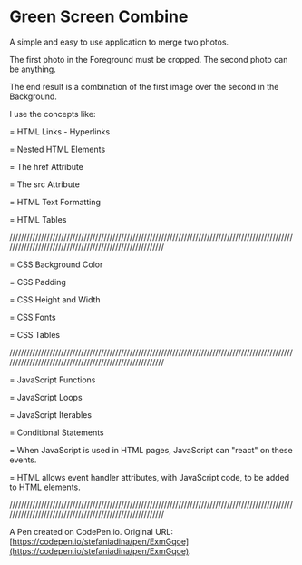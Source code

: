 # Green Screen Combine
A simple and easy to use application to merge two photos.


The first photo in the Foreground must be cropped. The second photo can be anything.


The end result is a combination of the first image over the second in the Background.

I use the concepts like:

= HTML Links - Hyperlinks

= Nested HTML Elements

= The href Attribute

= The src Attribute

= HTML Text Formatting

= HTML Tables

/////////////////////////////////////////////////////////////////////////////////////////////////////////////////////////////////////////////////////////

= CSS Background Color

= CSS Padding

= CSS Height and Width

= CSS Fonts

= CSS Tables

/////////////////////////////////////////////////////////////////////////////////////////////////////////////////////////////////////////////////////////

= JavaScript Functions

= JavaScript Loops

= JavaScript Iterables

= Conditional Statements

= When JavaScript is used in HTML pages, JavaScript can "react" on these events.

= HTML allows event handler attributes, with JavaScript code, to be added to HTML elements.

/////////////////////////////////////////////////////////////////////////////////////////////////////////////////////////////////////////////////////////


A Pen created on CodePen.io. Original URL: [https://codepen.io/stefaniadina/pen/ExmGqoe](https://codepen.io/stefaniadina/pen/ExmGqoe).


